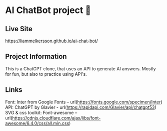 # AI ChatBot project 🧠

## Live Site
https://liammelkersson.github.io/ai-chat-bot/

## Project Information
This is a ChatGPT clone, that uses an API to generate AI answers. Mostly for fun, but also to practice using API's.

## Links 
Font: Inter from Google Fonts – url(https://fonts.google.com/specimen/Inter)
API: ChatGPT by Glavier - url(https://rapidapi.com/Glavier/api/chatgpt53)
SVG & css toolkit: Font-awesome – url(https://cdnjs.cloudflare.com/ajax/libs/font-awesome/6.4.0/css/all.min.css)
